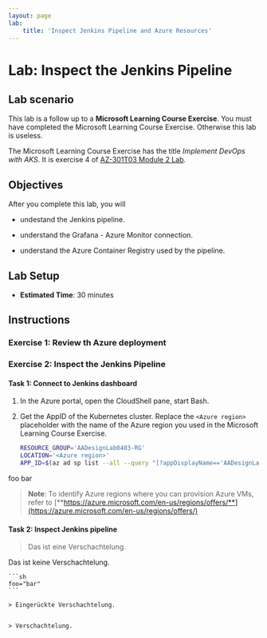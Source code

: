 ```yaml
---
layout: page
lab:
    title: 'Inspect Jenkins Pipeline and Azure Resources'
---
```


# Lab: Inspect the Jenkins Pipeline

## Lab scenario

This lab is a follow up to a **Microsoft Learning Course Exercise**. You must have completed the Microsoft Learning Course Exercise. Otherwise this lab is useless.

The Microsoft Learning Course Exercise has the title _Implement DevOps with AKS_. It is exercise 4 of [AZ-301T03 Module 2 Lab](https://github.com/MicrosoftLearning/AZ-301-MicrosoftAzureArchitectDesign/blob/master/Instructions/AZ-301T03_Lab_Mod02_Deploying%20Managed%20Containerized%20Workloads%20to%20Azure.md#exercise-4-implement-devops-with-aks). 

## Objectives

After you complete this lab, you will 

- undestand the Jenkins pipeline. 

- understand the Grafana - Azure Monitor connection. 

- understand the Azure Container Registry used by the pipeline.

## Lab Setup

  - **Estimated Time**: 30 minutes

## Instructions

### Exercise 1: Review th Azure deployment

### Exercise 2: Inspect the Jenkins Pipeline

#### Task 1: Connect to Jenkins dashboard

1. In the Azure portal, open the CloudShell pane, start Bash.

1. Get the AppID of the Kubernetes cluster. Replace the `<Azure region>` placeholder with the name of the Azure region you used in the Microsoft Learning Course Exercise.

    ```sh
    RESOURCE_GROUP='AADesignLab0403-RG'
    LOCATION='<Azure region>'
    APP_ID=$(az ad sp list --all --query "[?appDisplayName=='AADesignLab0403-SP'].[appId]" --output tsv)
    ```

foo bar


> **Note**: To identify Azure regions where you can provision Azure VMs, refer to [**https://azure.microsoft.com/en-us/regions/offers/**](https://azure.microsoft.com/en-us/regions/offers/)


#### Task 2: Inspect Jenkins pipeline

> Das ist eine Verschachtelung. 

Das ist keine Verschachtelung.

    ```sh
    foo="bar"
    ```
    
    > Eingerückte Verschachtelung.


    > Verschachtelung.
